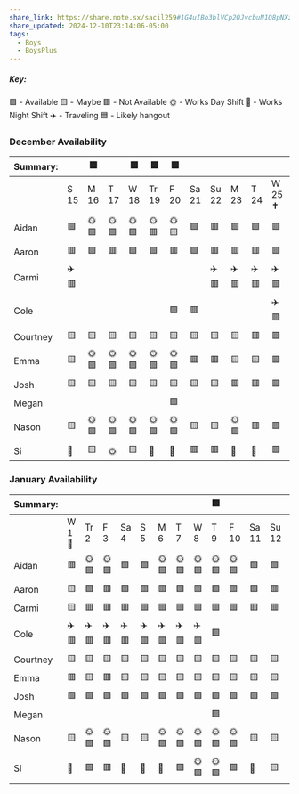 ```yaml
---
share_link: https://share.note.sx/sacil259#1G4uIBo3blVCp2OJvcbuN1Q8pNXziwmEd6NnnoTxsuM
share_updated: 2024-12-10T23:14:06-05:00
tags:
  - Boys
  - BoysPlus
---
```

##### Key:
🟩 - Available
🟨 - Maybe
🟥 - Not Available
🌞 - Works Day Shift
🌚 - Works Night Shift
✈️ - Traveling
🟦 - Likely hangout
### December Availability

| Summary: |      | 🟦   |      | 🟦   | 🟦    | 🟦   |       |       |      |      |         |       |      |       |      |      |      |
| -------- | ---- | ---- | ---- | ---- | ----- | ---- | ----- | ----- | ---- | ---- | ------- | ----- | ---- | ----- | ---- | ---- | ---- |
|          | S 15 | M 16 | T 17 | W 18 | Tr 19 | F 20 | Sa 21 | Su 22 | M 23 | T 24 | W 25 ✝️ | Tr 26 | F 27 | Sa 28 | S 29 | M 30 | T 31 |
| Aidan    | 🟩   | 🌞🟩 | 🌞🟩 | 🌞🟩 | 🌞🟥  | 🌞🟨 | 🟩    | 🟥    | 🟩   | 🟩   | 🟥      | 🟩    | 🟩   | 🟩    | 🟩   | 🟩   | 🟩   |
| Aaron    | 🟥   | 🟩   | 🟥   | 🟩   | 🟩    | 🟥   | 🟩    | 🟥    | 🟥   | 🟥   | 🟥      | 🟩    | 🟥   | 🟥    | 🟥   | 🟩   | 🟩   |
| Carmi    | ✈️🟥 |      |      |      |       |      |       | ✈️🟥  | ✈️🟥 | ✈️🟥 | ✈️🟥    |       |      |       | 🟨   |      |      |
| Cole     |      |      |      |      |       | 🟩   | 🟥    |       |      |      | ✈️🟥    | ✈️🟥  | ✈️🟥 | ✈️🟥  | ✈️🟥 | ✈️🟥 | ✈️🟥 |
| Courtney | 🟨   | 🟨   | 🟨   | 🟨   | 🟨    | 🟨   | 🟨    | 🟨    | 🟨   | 🟥   | 🟥      | 🟨    | 🟥   | 🟥    | 🟥   | 🟨   | 🟨   |
| Emma     | 🟨   | 🌞🟩 | 🌞🟩 | 🌞🟩 | 🌞🟩  | 🌞🟩 | 🟥    | 🟥    | 🟨   | 🟨   | 🟥      | 🟥    | 🟨   | 🟨    | 🟨   | 🟨   | 🟨   |
| Josh     | 🟨   | 🟨   | 🟨   | 🟨   | 🟨    | 🟨   | 🟨    | 🟨    | 🟥   | 🟥   | 🟥      | 🟨    | 🟨   | 🟥    | 🟨   | 🟨   | 🟨   |
| Megan    |      |      |      |      |       | 🟩   |       |       |      |      |         |       |      |       |      |      |      |
| Nason    | 🟨   | 🌞🟩 | 🌞🟩 | 🌞🟩 | 🌞🟩  | 🌞🟩 | 🟨    | 🟨    | 🌞🟩 | 🟥   | 🟥      | 🌞🟩  | 🟥   | 🟥    | 🟥   | 🌞🟩 | 🌞🟩 |
| Si       | 🌚   | 🟨   | 🌞   | 🟨   | 🌚    | 🌚   | 🟥    | 🟥    | 🌚   | 🌚   | 🟥      | 🟥    | 🟨   | 🌚    | 🌚   | 🟩   | 🟥   |
### January Availability

| Summary: |        |      |      |      |      |      |      |      | 🟦   |      |       |       |      |      |      |
| -------- | ------ | ---- | ---- | ---- | ---- | ---- | ---- | ---- | ---- | ---- | ----- | ----- | ---- | ---- | ---- |
|          | W 1 🎉 | Tr 2 | F 3  | Sa 4 | S 5  | M 6  | T 7  | W 8  | T 9  | F 10 | Sa 11 | Su 12 | M 13 | T 14 | W 15 |
| Aidan    | 🟥     | 🌞🟩 | 🌞🟩 | 🟩   | 🟩   | 🌞🟩 | 🌞🟩 | 🌞🟩 | 🌞🟩 | 🌞🟩 | 🟩    | 🟩    | 🌞🟩 | 🌞🟩 | 🌞🟩 |
| Aaron    | 🟨     | 🟩   | 🟥   | 🟩   | 🟥   | 🟥   | 🟩   | 🟥   | 🟩   | 🟥   | 🟩    | 🟥    | 🟥   | 🟩   | 🟥   |
| Carmi    | 🟨     | 🟥   | 🟥   | 🟥   | 🟥   | 🟥   | 🟥   | 🟥   | 🟥   | 🟥   | 🟥    | 🟥    | 🟥   | 🟥   | 🟥   |
| Cole     | ✈️🟥   | ✈️🟥 | ✈️🟥 | ✈️🟥 | ✈️🟥 | ✈️🟥 | ✈️🟥 | ✈️🟥 | 🟩   |      |       |       | 🟥   | 🟥   | 🟥   |
| Courtney | 🟨     | 🟨   | 🟨   | 🟨   | 🟨   | 🟨   | 🟨   | 🟨   | 🟨   | 🟨   | 🟨    | 🟨    | 🟨   | 🟨   | 🟨   |
| Emma     | 🟥     | 🟨   | 🟥   | 🟨   | 🟨   | 🟨   | 🟨   | 🟨   | 🟨   | 🟨   | 🟨    | 🟨    | 🟨   | 🟨   | 🟨   |
| Josh     | 🟩     | 🟩   | 🟩   | 🟩   | 🟩   | 🟩   | 🟩   | 🟩   | 🟩   | 🟩   | 🟩    | 🟩    | 🟩   | 🟩   | 🟩   |
| Megan    |        |      |      |      |      |      |      |      | 🟩   |      |       |       |      |      |      |
| Nason    | 🟨     | 🌞🟩 | 🌞🟩 | 🟨   | 🟨   | 🌞🟩 | 🌞🟩 | 🌞🟩 | 🌞🟩 | 🌞🟩 | 🟨    | 🟨    | 🌞🟩 | 🌞🟩 | 🌞🟩 |
| Si       | 🌚     | 🟩   | 🟥   | 🌚   | 🌚   | 🌚   | 🟩   | 🌞🟩 | 🌞🟩 | 🟩   | 🌚    | 🟨    | 🌚   | 🌚   | 🟨   |
